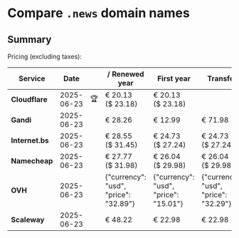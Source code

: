 # Compare `.news` domain names

## Summary

Pricing (excluding taxes):

| Service | Date |  | / Renewed year | First year | Transfer | Restoration |
|--|--|--|--|--|--|--|
| **Cloudflare** | 2025-06-23 | 🏆 | € 20.13<br>($ 23.18) | € 20.13<br>($ 23.18) |  |  |
| **Gandi** | 2025-06-23 |  | € 28.26 | € 12.99 | € 71.98 | € 99.31 |
| **Internet.bs** | 2025-06-23 |  | € 28.55<br>($ 31.45) | € 24.73<br>($ 27.24) | € 24.73<br>($ 27.24) | € 214.85<br>($ 236.65) |
| **Namecheap** | 2025-06-23 |  | € 27.77<br>($ 31.98) | € 26.04<br>($ 29.98) | € 26.04<br>($ 29.98) |  |
| **OVH** | 2025-06-23 |  | {"currency": "usd", "price": "32.89"} | {"currency": "usd", "price": "15.01"} | {"currency": "usd", "price": "32.29"} |  |
| **Scaleway** | 2025-06-23 |  | € 48.22 | € 22.98 | € 22.98 | € 49.99 |
